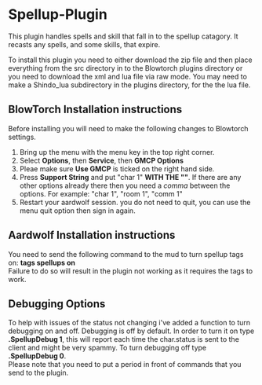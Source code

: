 # Spellup-Plugin
This plugin handles spells and skill that fall in to the spellup catagory. It recasts any spells, and some skills, that expire.

To install this plugin you need to either download the zip file and then place everything from the src directory in to the Blowtorch 
plugins directory or you need to download the xml and lua file via raw mode. You may need to make a Shindo_lua subdirectory in the plugins directory, for the the lua file.

## BlowTorch Installation instructions  
Before installing you will need to make the following changes to Blowtorch settings.
1. Bring up the menu with the menu key in the top right corner.
2. Select **Options**, then **Service**, then **GMCP Options**
3. Pleae make sure **Use GMCP** is ticked on the right hand side.
4. Press **Support String** and put "char 1" **WITH THE ""**. If there are any other options already there then you 
need a *comma* between the options. For example: "char 1", "room 1", "comm 1"
5. Restart your aardwolf session. you do not need to quit, you can use the menu quit option then sign in again.

## Aardwolf Installation instructions
You need to send the following command to the mud to turn spellup tags on: **tags spellups on**  
Failure to do so will result in the plugin not working as it requires the tags to work.

## Debugging Options
To help with issues of the status not changing i've added a function to turn debugging on and off.  Debugging is off by default. In order to turn it on type **.SpellupDebug 1**, this will report each time the char.status is sent to the client and might be very spammy. To turn debugging off type **.SpellupDebug 0**.  
Please note that you need to put a period in front of commands that you send to the plugin.
